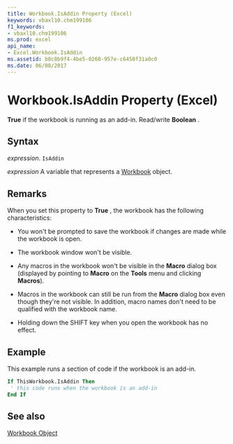 ```yaml
---
title: Workbook.IsAddin Property (Excel)
keywords: vbaxl10.chm199106
f1_keywords:
- vbaxl10.chm199106
ms.prod: excel
api_name:
- Excel.Workbook.IsAddin
ms.assetid: b8c8b9f4-4be5-0260-957e-c6450f31a0c0
ms.date: 06/08/2017
---
```



# Workbook.IsAddin Property (Excel)

 **True** if the workbook is running as an add-in. Read/write **Boolean** .


## Syntax

 _expression_. `IsAddin`

 _expression_ A variable that represents a [Workbook](./Excel.Workbook.md) object.


## Remarks

When you set this property to  **True** , the workbook has the following characteristics:


- You won't be prompted to save the workbook if changes are made while the workbook is open.
    
- The workbook window won't be visible.
    
- Any macros in the workbook won't be visible in the  **Macro** dialog box (displayed by pointing to **Macro** on the **Tools** menu and clicking **Macros**).
    
- Macros in the workbook can still be run from the  **Macro** dialog box even though they're not visible. In addition, macro names don't need to be qualified with the workbook name.
    
- Holding down the SHIFT key when you open the workbook has no effect.
    

## Example

This example runs a section of code if the workbook is an add-in.


```vb
If ThisWorkbook.IsAddin Then 
 ' this code runs when the workbook is an add-in 
End If
```


## See also


[Workbook Object](Excel.Workbook.md)

